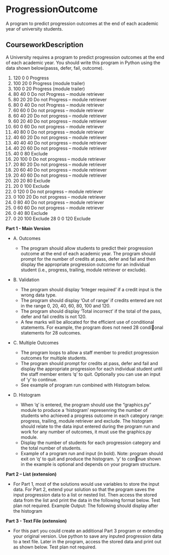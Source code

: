 # ProgressionOutcome
A program to predict progression outcomes at the end of each academic year of university students.

**CourseworkDescription**
---

A University requires a program to predict progression outcomes at the end of each academic year. You
should write this program in Python using the data shown below(passs, defer, fail, outcome).
  
1.  120   0   0 Progress
2.  100  20   0 Progress (module trailer)
3.  100   0  20 Progress (module trailer)
4.   80  40   0 Do not Progress – module retriever
5.   80  20  20 Do not Progress – module retriever
6.   80   0  40 Do not Progress – module retriever
7.   60  60   0 Do not progress – module retriever
8.   60  40  20 Do not progress – module retriever
9.   60  20  40 Do not progress – module retriever
10.  60   0  60 Do not progress – module retriever
11.  40  80   0 Do not progress – module retriever
12.  40  60  20 Do not progress – module retriever
13.  40  40  40 Do not progress – module retriever
14.  40  20  60 Do not progress – module retriever
15.  40   0  80 Exclude
16.  20 100   0 Do not progress – module retriever
17.  20  80  20 Do not progress – module retriever
18.  20  60  40 Do not progress – module retriever
19.  20  40  60 Do not progress – module retriever
20.  20  20  80 Exclude
21.  20   0 100 Exclude
22.   0 120   0 Do not progress – module retriever
23.   0 100  20 Do not progress – module retriever
24.   0  80  40 Do not progress – module retriever
25.   0  60  60 Do not progress – module retriever
26.   0  40  80 Exclude
27.   0  20 100 Exclude
28   0   0 120 Exclude
      
**Part 1 - Main Version**

- A. Outcomes
    - The program should allow students to predict their progression outcome at the end of each academic year. The
    program should prompt for the number of credits at pass, defer and fail and then display the appropriate
    progression outcome for an individual student (i.e., progress, trailing, module retriever or exclude).

- B. Validation
    - The program should display ‘Integer required’ if a credit input is the wrong data type.
    - The program should display ‘Out of range’ if credits entered are not in the range 0, 20, 40, 60, 80,
    100 and 120.
    - The program should display ‘Total incorrect’ if the total of the pass, defer and fail credits is not 120.
    - A few marks will be allocated for the efficient use of conditional statements. For example, the
    program does not need 28 condi􀆟onal statements for 28 outcomes.

- C. Multiple Outcomes
    - The program loops to allow a staff member to predict progression outcomes for multiple students.
    - The program should prompt for credits at pass, defer and fail and display the appropriate progression
    for each individual student until the staff member enters ‘q’ to quit. Optionally you can use an input of
    ‘y’ to continue.
    - See example of program run combined with Histogram below.

- D. Histogram
    - When ‘q’ is entered, the program should use the “graphics.py” module to produce a ‘histogram’
    represenring the number of students who achieved a progress outcome in each category range:
    progress, trailing, module retriever and exclude. The histogram should relate to the data input entered
    during the program run and work for any number of outcomes, it must use the graphics.py module.
    - Display the number of students for each progression category and the total number of students.
    - Example of a program run and input (in bold). Note: program should exit on ‘q’ to quit and produce the
    histogram. ‘y’ to con􀆟nue shown in the example is optional and depends on your program structure.

**Part 2 – List (extension)**

- For Part 1, most of the solutions would use variables to store the input data. For Part 2, extend your
solution so that the program saves the input progression data to a list or nested list. Then access the
stored data from the list and print the data in the following format below. Test plan not required.
Example Output: The following should display after the histogram

**Part 3 - Text File (extension)**
    
- For this part you could create an additional Part 3 program or extending your original version. Use
python to save any inputed progression data to a text file. Later in the program, access the stored
data and print out as shown below. Test plan not required.
